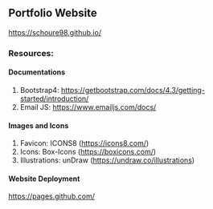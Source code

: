 ## Portfolio Website
https://schoure98.github.io/ 

### Resources: 

#### Documentations
1. Bootstrap4: https://getbootstrap.com/docs/4.3/getting-started/introduction/
2. Email JS: https://www.emailjs.com/docs/ 
#### Images and Icons
1. Favicon: ICONS8 (https://icons8.com/) 
2. Icons: Box-Icons (https://boxicons.com/)
3. Illustrations: unDraw (https://undraw.co/illustrations)
#### Website Deployment
https://pages.github.com/
